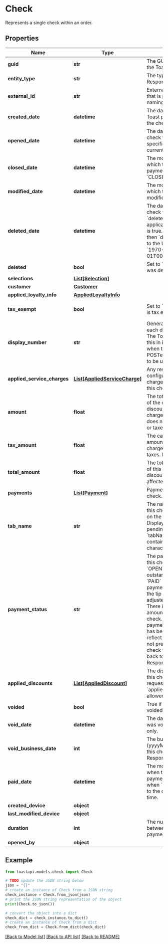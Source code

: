 # Check

Represents a single check within an order.

## Properties

Name | Type | Description | Notes
------------ | ------------- | ------------- | -------------
**guid** | **str** | The GUID maintained by the Toast platform. | 
**entity_type** | **str** | The type of object this is. Response only. | 
**external_id** | **str** | External identifier string that is prefixed by the naming authority. | [optional] 
**created_date** | **datetime** | The date and time that the Toast platform received the check. | [optional] 
**opened_date** | **datetime** | The date on which this check was opened. If not specified, it is set to the current system time. | [optional] 
**closed_date** | **datetime** | The most recent date on which this check&#39;s payment status was set to &#x60;CLOSED&#x60;. | [optional] 
**modified_date** | **datetime** | The most recent date on which this check was modified. | [optional] 
**deleted_date** | **datetime** | The date on which this check was deleted.  &#x60;deletedDate&#x60; is only applicable when &#x60;deleted&#x60; is true.  If &#x60;deleted&#x60; is false, then &#x60;deletedDate&#x60; is set to the UNIX epoch, &#x60;1970-01-01T00:00:00.000+0000&#x60;.  | [optional] 
**deleted** | **bool** | Set to &#x60;true&#x60; if this check was deleted. | [optional] 
**selections** | [**List[Selection]**](Selection.md) |  | 
**customer** | [**Customer**](Customer.md) |  | [optional] 
**applied_loyalty_info** | [**AppliedLoyaltyInfo**](AppliedLoyaltyInfo.md) |  | [optional] 
**tax_exempt** | **bool** | Set to &#x60;true&#x60; if this check is tax exempt. | [optional] [default to False]
**display_number** | **str** | Generally starts at one each day and counts up. The Toast platform fills this in if it is not specified when the order is POSTed. Not guaranteed to be unique. | [optional] 
**applied_service_charges** | [**List[AppliedServiceCharge]**](AppliedServiceCharge.md) | Any restaurant-configured service charges that applied to this check. | [optional] 
**amount** | **float** | The total calculated price of the check including discounts and service charges. The &#x60;amount&#x60; does not include gratuity or taxes. Response only. | [optional] 
**tax_amount** | **float** | The calculated tax amount. Includes service charge and item level taxes. Response only. | [optional] 
**total_amount** | **float** | The total calculated price of this check including discounts and taxes. Not affected by refunds. | [optional] 
**payments** | [**List[Payment]**](Payment.md) | Payments made on this check. | [optional] 
**tab_name** | **str** | The name of the tab on this check. This displays on the KDS (Kitchen Display System) for pending orders.  The &#x60;tabName&#x60; value can contain up to 255 characters.  | [optional] 
**payment_status** | **str** | The payment status of this check.  Valid values:  * &#x60;OPEN&#x60; - There is an outstanding balance.  * &#x60;PAID&#x60; - A credit card payment was applied, but the tip has not been adjusted.  * &#x60;CLOSED&#x60;  - There is no remaining amount due on this check. For credit card payments, the payment has been adjusted to reflect the tip. Toast does not prevent a &#x60;CLOSED&#x60; check from transitioning back to &#x60;OPEN&#x60; or &#x60;PAID&#x60;.  Response only.  | [optional] 
**applied_discounts** | [**List[AppliedDiscount]**](AppliedDiscount.md) | The discounts applied to this check. In a &#x60;POST&#x60; request, only one &#x60;appliedDiscount&#x60; is allowed per check. | [optional] 
**voided** | **bool** | True if this check is voided. Response only. | [optional] 
**void_date** | **datetime** | The date when this check was voided. Response only. | [optional] 
**void_business_date** | **int** | The business date (yyyyMMdd) on which this check was voided. Response only. | [optional] 
**paid_date** | **datetime** | The most recent date when this check received payment. If not specified when &#x60;POST&#x60;ing, it is set to the current system time. | [optional] 
**created_device** | **object** |  | [optional] 
**last_modified_device** | **object** |  | [optional] 
**duration** | **int** | The number of seconds between creation and payment. Response only. | [optional] 
**opened_by** | **object** |  | [optional] 

## Example

```python
from toastapi.models.check import Check

# TODO update the JSON string below
json = "{}"
# create an instance of Check from a JSON string
check_instance = Check.from_json(json)
# print the JSON string representation of the object
print(Check.to_json())

# convert the object into a dict
check_dict = check_instance.to_dict()
# create an instance of Check from a dict
check_from_dict = Check.from_dict(check_dict)
```
[[Back to Model list]](../README.md#documentation-for-models) [[Back to API list]](../README.md#documentation-for-api-endpoints) [[Back to README]](../README.md)


